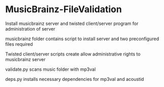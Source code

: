 # MusicBrainz-FileValidation
Install musicbrainz server and twisted client/server program for administration of server

musicbrainz folder contains script to install server and two preconfigured files required

Twisted client/server scripts create allow administrative rights to musicbrainz server

validate.py scans music folder with mp3val

deps.py installs necessary dependencies for mp3val and acoustid

